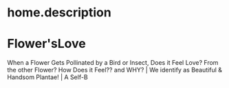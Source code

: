 # home.description
# Flower'sLove
When a Flower Gets Pollinated by a Bird or Insect, Does it Feel Love? From the other Flower? How Does it Feel?? and WHY? | We identify as Beautiful &amp; Handsom Plantae! | A Self-B
